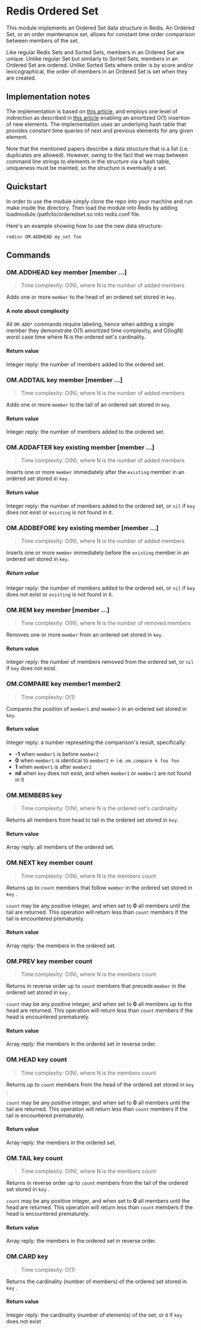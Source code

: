 # Redis Ordered Set
This module implements an Ordered Set data structure in Redis. An Ordered Set, or an order maintenance set, allows for constant time order comparison between members of the set.

Like regular Redis Sets and Sorted Sets, members in an Ordered Set are unique. Unlike regular Set but similarly to Sorted Sets, members in an Ordered Set are ordered. Unlike Sorted Sets where order is by score and/or lexicographical, the order of members in an Ordered Set is set when they are created.

## Implementation notes

The implementation is based on [this article](http://erikdemaine.org/papers/DietzSleator_ESA2002/paper.pdf), and employs one level of indirection as described in [this article](https://www.cs.cmu.edu/~sleator/papers/maintaining-order.pdf) enabling an amortized O(1) insertion of new elements. The implementation uses an underlying hash table that provides constant time queries of next and previous elements for any given element.

Note that the mentioned papers describe a data structure that is a list (i.e. duplicates are allowed). However, owing to the fact that we map between command line strings to elements in the structure via a hash table, uniqueness must be mainted, so the structure is eventually a set.

## Quickstart

In order to use the module simply clone the repo into your machine and run make inside the directory. Then load the module into Redis by adding loadmodule /path/to/orderedset.so into redis.conf file.

Here's an example showing how to use the new data structure:

```
redis> OM.ADDHEAD my_set foo
```

## Commands

### OM.ADDHEAD key member [member ...]

> Time complexity: O(N), where N is the number of added members

Adds one or more `member` to the head of an ordered set stored in `key`.

#### A note about complexity

All `OM.ADD*` commands require labeling, hence when adding a single member they demonstrate O(1) amortized time complexity, and O(logN) worst case time where N is the ordered set's cardinality.

#### Return value

Integer reply: the number of members added to the ordered set.

### OM.ADDTAIL key member [member ...]

> Time complexity: O(N), where N is the number of added members

Adds one or more `member` to the tail of an ordered set stored in `key`.

#### Return value

Integer reply: the number of members added to the ordered set.

### OM.ADDAFTER key existing member [member ...]

> Time complexity: O(N), where N is the number of added members

Inserts one or more `member` immediately after the `existing` member in an ordered set stored in `key`.

#### Return value

Integer reply: the number of members added to the ordered set, or `nil` if `key` does not exist or `existing` is not found in it.

### OM.ADDBEFORE key existing member [member ...]

> Time complexity: O(N), where N is the number of added members

Inserts one or more `member` immediately before the `existing` member in an ordered set stored in `key`.

##### Return value

Integer reply: the number of members added to the ordered set, or `nil` if `key` does not exist or `existing` is not found in it.

### OM.REM key member [member ...]

> Time complexity: O(N), where N is the number of removed members

Removes one or more `member` from an ordered set stored in `key`.

#### Return value

Integer reply: the number of members removed from the ordered set, or `nil` if `key` does not exist.

### OM.COMPARE key member1 member2

> Time complexity: O(1)

Compares the position of `member1` and `member2` in an ordered set stored in `key`.

#### Return value

Integer reply: a number represeting the comparison's result, specifically:

* **-1** when `member1` is before `member2`
* **0** when `member1` is identical to `member2` <- i.e. `om.compare k foo foo`
* **1** when `member1` is after `member2`
* **nil** when `key` does not exist, and when `member1` or `member2` are not found in it

### OM.MEMBERS key

> Time complexity: O(N), where N is the ordered set's cardinality

Returns all members from head to tail in the ordered set stored in `key`.

#### Return value

Array reply: all members of the ordered set.

### OM.NEXT key member count

> Time complexity: O(N), where N is the members count

Returns up to `count` members that follow `member` in the ordered set stored in `key` .

`count` may be any positive integer, and when set to **0** all members until the tail are returned. This operation will return less than `count` members if the tail is encountered prematurely.

#### Return value

Array reply: the members in the ordered set.

### OM.PREV key member count

> Time complexity: O(N), where N is the members count

Returns in reverse order up to  `count` members that precede `member` in the ordered set stored in `key` .

`count` may be any positive integer, and when set to **0** all members up to the head are returned. This operation will return less than `count` members if the head is encountered prematurely.

#### Return value

Array reply: the members in the ordered set in reverse order.

### OM.HEAD key count

> Time complexity: O(N), where N is the members count

Returns up to `count` members from the head of the ordered set stored in `key` .

`count` may be any positive integer, and when set to **0** all members until the tail are returned. This operation will return less than `count` members if the tail is encountered prematurely.

#### Return value

Array reply: the members in the ordered set.

### OM.TAIL key count

> Time complexity: O(N), where N is the members count

Returns in reverse order up to `count` members from the tail of the ordered set stored in `key` .

`count` may be any positive integer, and when set to **0** all members until the head are returned. This operation will return less than `count` members if the head is encountered prematurely.

#### Return value

Array reply: the members in the ordered set in reverse order.

### OM.CARD key

> Time complexity: O(1)

Returns the cardinality (number of members) of the ordered set stored in `key` .

#### Return value

Integer reply: the cardinality (number of elements) of the set, or `0` if `key` does not exist